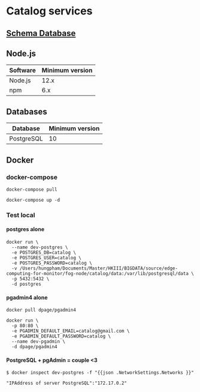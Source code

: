 # Catalog services

## [Schema Database](https://dbdiagram.io/d/5f993e883a78976d7b797f8d)


## Node.js

| Software | Minimum version |
| -------- | --------------- |
| Node.js  | 12.x            |
| npm      | 6.x             |

## Databases

| Database   | Minimum version |
| ---------- | --------------- |
| PostgreSQL | 10              |

## Docker

### docker-compose

```
docker-compose pull
```

```
docker-compose up -d
```

### Test local

#### postgres alone

```
docker run \
  --name dev-postgres \
  -e POSTGRES_DB=catalog \
  -e POSTGRES_USER=catalog \
  -e POSTGRES_PASSWORD=catalog \
  -v /Users/hungpham/Documents/Master/HKIII/BIGDATA/source/edge-computing-for-monitor/fog-node/catalog/data:/var/lib/postgresql/data \
  -p 5432:5432 \
  -d postgres
```

#### pgadmin4 alone

```
docker pull dpage/pgadmin4
```

```
docker run \
  -p 80:80 \
  -e PGADMIN_DEFAULT_EMAIL=catalog@gmail.com \
  -e PGADMIN_DEFAULT_PASSWORD=catalog \
  --name dev-pgadmin \
  -d dpage/pgadmin4
```

#### PostgreSQL + pgAdmin = couple <3

```
$ docker inspect dev-postgres -f "{{json .NetworkSettings.Networks }}"
```

```
"IPAddress of server PostgreSQL":"172.17.0.2"
```